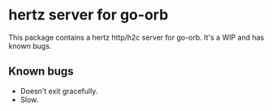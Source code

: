 # hertz server for go-orb

This package contains a hertz http/h2c server for go-orb. It's a WIP and has known bugs.

## Known bugs

- Doesn't exit gracefully.
- Slow.
